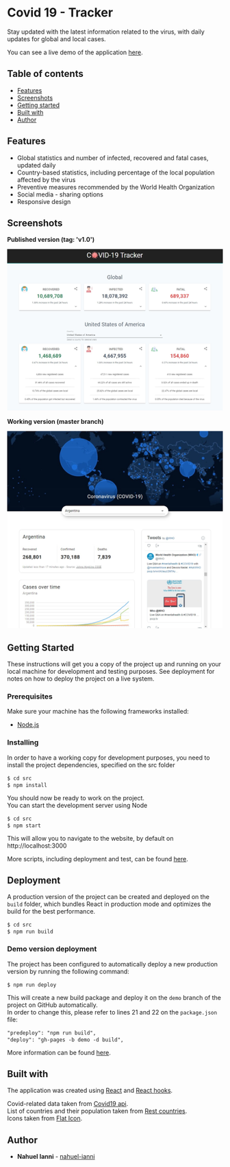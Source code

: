 # Covid 19 - Tracker
Stay updated with the latest information related to the virus, with daily updates for global and local cases.

You can see a live demo of the application [here](https://nahuel-ianni.github.io/covid-19-tracker/).


## Table of contents
* [Features](#features)
* [Screenshots](#screenshots)
* [Getting started](#getting-started)
* [Built with](#built-with)
* [Author](#author)


## Features
- Global statistics and number of infected, recovered and fatal cases, updated daily
- Country-based statistics, including percentage of the local population affected by the virus
- Preventive measures recommended by the World Health Organization
- Social media - sharing options
- Responsive design


## Screenshots
**Published version (tag: 'v1.0')**  

![Home page - version 1](./img/home-page.jpg "Home page - version 1")

**Working version (master branch)**   

![Home page - working version](./img/working-version.jpg "Home page - working version")


## Getting Started
These instructions will get you a copy of the project up and running on your local machine for development and testing purposes. See deployment for notes on how to deploy the project on a live system.

### Prerequisites
Make sure your machine has the following frameworks installed:

* [Node.js](https://nodejs.org/en/)


### Installing
In order to have a working copy for development purposes, you need to install the project dependencies, specified on the src folder

```
$ cd src
$ npm install
```

You should now be ready to work on the project.  
You can start the development server using Node

```
$ cd src
$ npm start
```

This will allow you to navigate to the website, by default on http://localhost:3000

More scripts, including deployment and test, can be found [here](./src/README.md).


## Deployment
A production version of the project can be created and deployed on the `build` folder, which bundles React in production mode and optimizes the build for the best performance.

```
$ cd src
$ npm run build
```

### Demo version deployment
The project has been configured to automatically deploy a new production version by running the following command:
```
$ npm run deploy
```

This will create a new build package and deploy it on the `demo` branch of the project on GitHub automatically.  
In order to change this, please refer to lines 21 and 22 on the `package.json` file:
```
"predeploy": "npm run build",
"deploy": "gh-pages -b demo -d build",
```

More information can be found [here](https://create-react-app.dev/docs/deployment).


## Built with
The application was created using [React](https://reactjs.org/) and [React hooks](https://reactjs.org/docs/hooks-intro.html).

Covid-related data taken from [Covid19 api](https://covid19api.com/).  
List of countries and their population taken from [Rest countries](https://restcountries.eu/).  
Icons taken from [Flat Icon](https://www.flaticon.com/).


## Author
* **Nahuel Ianni** - [nahuel-ianni](https://github.com/nahuel-ianni)
